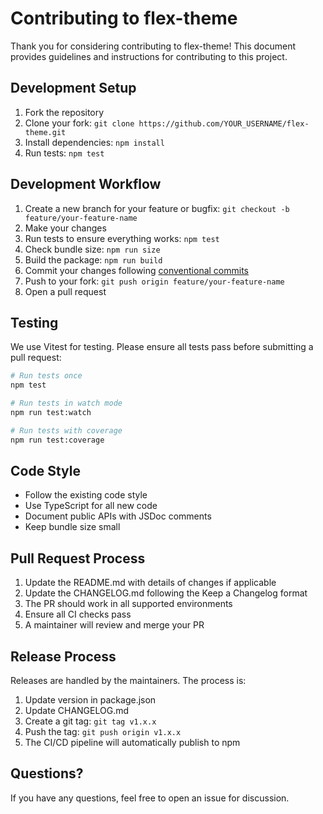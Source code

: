 # Contributing to flex-theme

Thank you for considering contributing to flex-theme! This document provides guidelines and instructions for contributing to this project.

## Development Setup

1. Fork the repository
2. Clone your fork: `git clone https://github.com/YOUR_USERNAME/flex-theme.git`
3. Install dependencies: `npm install`
4. Run tests: `npm test`

## Development Workflow

1. Create a new branch for your feature or bugfix: `git checkout -b feature/your-feature-name`
2. Make your changes
3. Run tests to ensure everything works: `npm test`
4. Check bundle size: `npm run size`
5. Build the package: `npm run build`
6. Commit your changes following [conventional commits](https://www.conventionalcommits.org/)
7. Push to your fork: `git push origin feature/your-feature-name`
8. Open a pull request

## Testing

We use Vitest for testing. Please ensure all tests pass before submitting a pull request:

```bash
# Run tests once
npm test

# Run tests in watch mode
npm run test:watch

# Run tests with coverage
npm run test:coverage
```

## Code Style

- Follow the existing code style
- Use TypeScript for all new code
- Document public APIs with JSDoc comments
- Keep bundle size small

## Pull Request Process

1. Update the README.md with details of changes if applicable
2. Update the CHANGELOG.md following the Keep a Changelog format
3. The PR should work in all supported environments
4. Ensure all CI checks pass
5. A maintainer will review and merge your PR

## Release Process

Releases are handled by the maintainers. The process is:

1. Update version in package.json
2. Update CHANGELOG.md
3. Create a git tag: `git tag v1.x.x`
4. Push the tag: `git push origin v1.x.x`
5. The CI/CD pipeline will automatically publish to npm

## Questions?

If you have any questions, feel free to open an issue for discussion.
